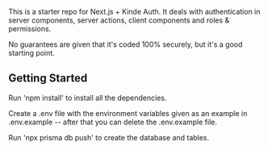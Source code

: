 This is a starter repo for Next.js + Kinde Auth. It deals with authentication in server components, server actions, client components and roles & permissions.

No guarantees are given that it's coded 100% securely, but it's a good starting point.

## Getting Started

Run 'npm install' to install all the dependencies.

Create a .env file with the environment variables given as an example in .env.example -- after that you can delete the .env.example file.

Run 'npx prisma db push' to create the database and tables.
